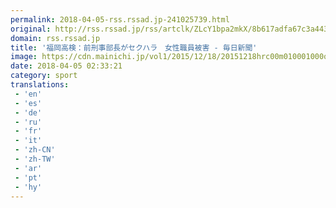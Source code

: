 ```yaml
---
permalink: 2018-04-05-rss.rssad.jp-241025739.html
original: http://rss.rssad.jp/rss/artclk/ZLcY1bpa2mkX/8b617adfa67c3a443eb06b43764b7c0d?ul=dpHrPhTjtzs81WsUEN7ElZOXx8X0fopMowu0RI.RLsf5d2usdnuNFYEMTpoqhjrWF8kgsv5_9GK54hc0iG7dUSj5kd8q
domain: rss.rssad.jp
title: '福岡高検：前刑事部長がセクハラ　女性職員被害 - 毎日新聞'
image: https://cdn.mainichi.jp/vol1/2015/12/18/20151218hrc00m010001000q/9.jpg?2
date: 2018-04-05 02:33:21
category: sport
translations: 
 - 'en'
 - 'es'
 - 'de'
 - 'ru'
 - 'fr'
 - 'it'
 - 'zh-CN'
 - 'zh-TW'
 - 'ar'
 - 'pt'
 - 'hy'
---
```


